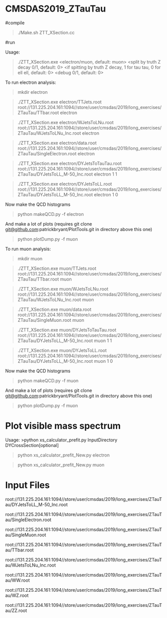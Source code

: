 # CMSDAS2019_ZTauTau

#compile

>./Make.sh ZTT_XSection.cc

#run

Usage: 
>./ZTT_XSection.exe <outFile> <inputFile> <electron/muon, default: muon> <split by truth Z decay 0/1, default: 0> <if spitting by truth Z decay, 1 for tau tau, 0 for ell ell, default: 0> <debug 0/1, default: 0>

To run electron analysis:

>mkdir electron

>./ZTT_XSection.exe electron/TTJets.root     root://131.225.204.161:1094//store/user/cmsdas/2019/long_exercises/ZTauTau/TTbar.root electron

>./ZTT_XSection.exe electron/WJetsToLNu.root root://131.225.204.161:1094//store/user/cmsdas/2019/long_exercises/ZTauTau/WJetsToLNu_Inc.root electron

>./ZTT_XSection.exe electron/data.root   root://131.225.204.161:1094//store/user/cmsdas/2019/long_exercises/ZTauTau/SingleElectron.root electron

>./ZTT_XSection.exe electron/DYJetsToTauTau.root root://131.225.204.161:1094//store/user/cmsdas/2019/long_exercises/ZTauTau/DYJetsToLL_M-50_Inc.root electron 1 1

>./ZTT_XSection.exe electron/DYJetsToLL.root root://131.225.204.161:1094//store/user/cmsdas/2019/long_exercises/ZTauTau/DYJetsToLL_M-50_Inc.root electron 1 0

Now make the QCD histograms

>python makeQCD.py -f electron

And make a lot of plots (requires git clone git@github.com:patrickbryant/PlotTools.git in directory above this one)

>python plotDump.py -f muon


To run muon analysis:

>mkdir muon

>./ZTT_XSection.exe muon/TTJets.root     root://131.225.204.161:1094//store/user/cmsdas/2019/long_exercises/ZTauTau/TTbar.root muon

>./ZTT_XSection.exe muon/WJetsToLNu.root root://131.225.204.161:1094//store/user/cmsdas/2019/long_exercises/ZTauTau/WJetsToLNu_Inc.root muon

>./ZTT_XSection.exe muon/data.root   root://131.225.204.161:1094//store/user/cmsdas/2019/long_exercises/ZTauTau/SingleMuon.root muon

>./ZTT_XSection.exe muon/DYJetsToTauTau.root root://131.225.204.161:1094//store/user/cmsdas/2019/long_exercises/ZTauTau/DYJetsToLL_M-50_Inc.root muon 1 1

>./ZTT_XSection.exe muon/DYJetsToLL.root root://131.225.204.161:1094//store/user/cmsdas/2019/long_exercises/ZTauTau/DYJetsToLL_M-50_Inc.root muon 1 0

Now make the QCD histograms

>python makeQCD.py -f muon

And make a lot of plots (requires git clone git@github.com:patrickbryant/PlotTools.git in directory above this one)

>python plotDump.py -f muon





# Plot visible mass spectrum

Usage: >python xs_calculator_prefit.py InputDirectory DYCrossSection[optional]

> python xs_calculator_prefit_New.py electron

> python xs_calculator_prefit_New.py muon


# Input Files

root://131.225.204.161:1094//store/user/cmsdas/2019/long_exercises/ZTauTau/DYJetsToLL_M-50_Inc.root

root://131.225.204.161:1094//store/user/cmsdas/2019/long_exercises/ZTauTau/SingleElectron.root

root://131.225.204.161:1094//store/user/cmsdas/2019/long_exercises/ZTauTau/SingleMuon.root

root://131.225.204.161:1094//store/user/cmsdas/2019/long_exercises/ZTauTau/TTbar.root

root://131.225.204.161:1094//store/user/cmsdas/2019/long_exercises/ZTauTau/WJetsToLNu_Inc.root

root://131.225.204.161:1094//store/user/cmsdas/2019/long_exercises/ZTauTau/WW.root

root://131.225.204.161:1094//store/user/cmsdas/2019/long_exercises/ZTauTau/WZ.root

root://131.225.204.161:1094//store/user/cmsdas/2019/long_exercises/ZTauTau/ZZ.root
